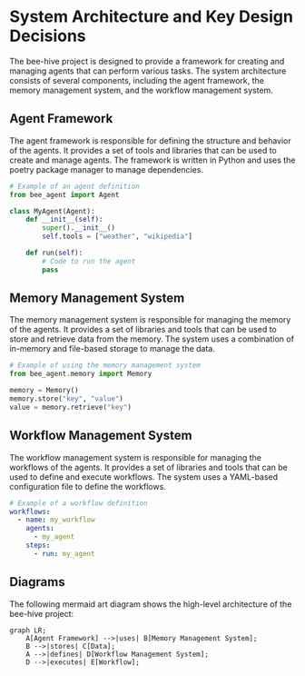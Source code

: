# System Architecture and Key Design Decisions
The bee-hive project is designed to provide a framework for creating and managing agents that can perform various tasks. The system architecture consists of several components, including the agent framework, the memory management system, and the workflow management system.

## Agent Framework
The agent framework is responsible for defining the structure and behavior of the agents. It provides a set of tools and libraries that can be used to create and manage agents. The framework is written in Python and uses the poetry package manager to manage dependencies.

```python
# Example of an agent definition
from bee_agent import Agent

class MyAgent(Agent):
    def __init__(self):
        super().__init__()
        self.tools = ["weather", "wikipedia"]

    def run(self):
        # Code to run the agent
        pass
```

## Memory Management System
The memory management system is responsible for managing the memory of the agents. It provides a set of libraries and tools that can be used to store and retrieve data from the memory. The system uses a combination of in-memory and file-based storage to manage the data.

```python
# Example of using the memory management system
from bee_agent.memory import Memory

memory = Memory()
memory.store("key", "value")
value = memory.retrieve("key")
```

## Workflow Management System
The workflow management system is responsible for managing the workflows of the agents. It provides a set of libraries and tools that can be used to define and execute workflows. The system uses a YAML-based configuration file to define the workflows.

```yml
# Example of a workflow definition
workflows:
  - name: my_workflow
    agents:
      - my_agent
    steps:
      - run: my_agent
```

## Diagrams
The following mermaid art diagram shows the high-level architecture of the bee-hive project:
```mermaid
graph LR;
    A[Agent Framework] -->|uses| B[Memory Management System];
    B -->|stores| C[Data];
    A -->|defines| D[Workflow Management System];
    D -->|executes| E[Workflow];
```

